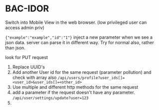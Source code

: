 # BAC-IDOR

Switch into Mobile View in the web browser. (low privileged user can access admin priv)

`{"example":"example","id":"1"}` inject a new parameter when we see a json data. server can parse it in different way. Try for normal also, rather than json.

look for PUT request

1. Replace UUID's
2. Add another User id for the same request (parameter pollution) and check with array also
`/api/users/profile?user_ids[]=<user_id>&user_ids[]=<other_id>` 
3. Use multiple and different http methods for the same request
4. add a parameter if the request doesn't have any parameter. `/api/user/settings/update?user=123`
5. 